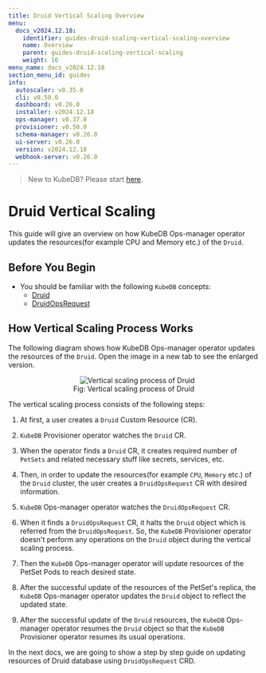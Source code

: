 ```yaml
---
title: Druid Vertical Scaling Overview
menu:
  docs_v2024.12.18:
    identifier: guides-druid-scaling-vertical-scaling-overview
    name: Overview
    parent: guides-druid-scaling-vertical-scaling
    weight: 10
menu_name: docs_v2024.12.18
section_menu_id: guides
info:
  autoscaler: v0.35.0
  cli: v0.50.0
  dashboard: v0.26.0
  installer: v2024.12.18
  ops-manager: v0.37.0
  provisioner: v0.50.0
  schema-manager: v0.26.0
  ui-server: v0.26.0
  version: v2024.12.18
  webhook-server: v0.26.0
---
```


> New to KubeDB? Please start [here](/docs/v2024.12.18/README).

# Druid Vertical Scaling

This guide will give an overview on how KubeDB Ops-manager operator updates the resources(for example CPU and Memory etc.) of the `Druid`.

## Before You Begin

- You should be familiar with the following `KubeDB` concepts:
    - [Druid](/docs/v2024.12.18/guides/kafka/concepts/kafka)
    - [DruidOpsRequest](/docs/v2024.12.18/guides/kafka/concepts/kafkaopsrequest)

## How Vertical Scaling Process Works

The following diagram shows how KubeDB Ops-manager operator updates the resources of the `Druid`. Open the image in a new tab to see the enlarged version.

<figure align="center">
  <img alt="Vertical scaling process of Druid" src="/docs/v2024.12.18/guides/druid/scaling/horizontal-scaling/images/dr-horizontal-scaling.png">
<figcaption align="center">Fig: Vertical scaling process of Druid</figcaption>
</figure>

The vertical scaling process consists of the following steps:

1. At first, a user creates a `Druid` Custom Resource (CR).

2. `KubeDB` Provisioner  operator watches the `Druid` CR.

3. When the operator finds a `Druid` CR, it creates required number of `PetSets` and related necessary stuff like secrets, services, etc.

4. Then, in order to update the resources(for example `CPU`, `Memory` etc.) of the `Druid` cluster, the user creates a `DruidOpsRequest` CR with desired information.

5. `KubeDB` Ops-manager operator watches the `DruidOpsRequest` CR.

6. When it finds a `DruidOpsRequest` CR, it halts the `Druid` object which is referred from the `DruidOpsRequest`. So, the `KubeDB` Provisioner  operator doesn't perform any operations on the `Druid` object during the vertical scaling process.

7. Then the `KubeDB` Ops-manager operator will update resources of the PetSet Pods to reach desired state.

8. After the successful update of the resources of the PetSet's replica, the `KubeDB` Ops-manager operator updates the `Druid` object to reflect the updated state.

9. After the successful update  of the `Druid` resources, the `KubeDB` Ops-manager operator resumes the `Druid` object so that the `KubeDB` Provisioner  operator resumes its usual operations.

In the next docs, we are going to show a step by step guide on updating resources of Druid database using `DruidOpsRequest` CRD.